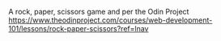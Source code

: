 A rock, paper, scissors game and per the Odin Project
https://www.theodinproject.com/courses/web-development-101/lessons/rock-paper-scissors?ref=lnav 